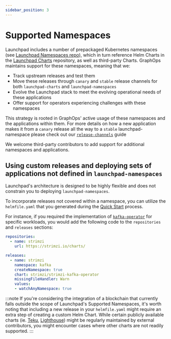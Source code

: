 ```yaml
---
sidebar_position: 3
---
```


# Supported Namespaces

Launchpad includes a number of prepackaged Kubernetes namespaces (see [Launchpad Namespaces repo](https://github.com/graphops/launchpad-namespaces)), which in turn reference Helm Charts in the [Launchpad Charts](https://github.com/graphops/launchpad-charts) repository, as well as third-party Charts. GraphOps maintains support for these namespaces, meaning that we:

- Track upstream releases and test them
- Move these releases through `canary` and `stable` release channels for both `launchpad-charts` and `launchpad-namespaces`
- Evolve the Launchpad stack to meet the evolving operational needs of these applications
- Offer support for operators experiencing challenges with these namespaces

This strategy is rooted in GraphOps' active usage of these namespaces and the applications within them. For more details on how a new application makes it from a `canary` release all the way to a `stable` launchpad-namespace please check out our [`release-channels`](release-channels.md) guide

We welcome third-party contributors to add support for additional namespaces and applications.

## Using custom releases and deploying sets of applications not defined in `launchpad-namespaces`

Launchpad's architecture is designed to be highly flexible and does not constrain you to deploying `launchpad-namespaces`.

To incorporate releases not covered within a namespace, you can utilize the `helmfile.yaml` that you generated during the [Quick Start](quick-start.md#customize-your-helmfileyaml) process.

For instance, if you required the implementation of [`kafka-operator`](https://github.com/strimzi/strimzi-kafka-operator) for specific workloads, you would add the following code to the `repositories` and `releases` sections:

```yaml
repositories:
  - name: strimzi
    url: https://strimzi.io/charts/

releases:
  - name: strimzi
    namespace: kafka
    createNamespace: true
    chart: strimzi/strimzi-kafka-operator
    missingFileHandler: Warn 
    values:
    - watchAnyNamespace: true
```

:::note
If you're considering the integration of a blockchain that currently falls outside the scope of Launchpad's Supported Namespaces, it's worth noting that including a new release in your `helmfile.yaml` might require an extra step of creating a custom Helm Chart. While certain publicly available charts (ie. [Teku](https://artifacthub.io/packages/helm/stakewise/teku), [Lighthouse](https://artifacthub.io/packages/helm/stakewise/lighthouse)) might be regularly maintained by external contributors, you might encounter cases where other charts are not readily supported.
:::